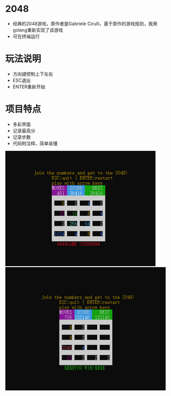 # 2048
- 经典的2048游戏，原作者是Gabriele Cirulli，基于原作的游戏规则，我用golang重新实现了该游戏
- 可在终端运行
# 玩法说明
- 方向键控制上下左右
- ESC退出
- ENTER重新开始
# 项目特点
- 多彩界面
- 记录最高分
- 记录步数
- 代码附注释，简单易懂

![lose](./images/example.png) ![win](./images/win.png)